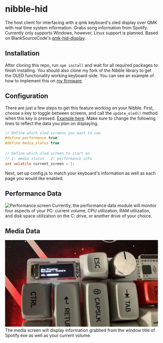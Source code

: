 # nibble-hid

The host client for interfacing with a qmk keyboard's oled display over QMK with real time system information. Grabs song information from Spotify. Currently only supports Windows, however, Linux support is planned. Based on BlankSourceCode's [qmk-hid-display](https://github.com/BlankSourceCode/qmk-hid-display).

## Installation

After cloning this repo, run `npm install` and wait for all required packages to finish installing. You should also clone my fork of the Nibble library to get the OLED functionality working keyboard-side. You can see an example of how to implement this on [my firmware](https://github.com/microsockss/nibble-qmk-hid).

## Configuration

There are just a few steps to get this feature working on your Nibble. First, choose a key to toggle between screens, and call the `update_oled()` method when this key is pressed. [Example here](https://github.com/microsockss/nibble/blob/master/keymaps/microsockss/keymap.c). Make sure to change the following lines to reflect the data you plan on displaying.

```c
// Define which oled screens you want to see
#define performance true
#define media_status true

// Define which oled screen to start on
// 1: media status   2: performance info
int volatile current_screen = 1;
```

Next, set up config.js to match your keyboard's information as well as each page you would like enabled.

## Performance Data

![Performance screen](./img/performance.jpg)
Currently, the performance data module will monitor four aspects of your PC: current volume, CPU utilization, RAM utilization, and disk space utilization on the C: drive, or another drive of your choice.

## Media Data

![Media screen](./img/media.jpg)
The media screen will display information grabbed from the window title of Spotify.exe as well as your current volume.
